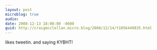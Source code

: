 ```yaml
---
layout: post
microblog: true
audio: 
date: 2008-12-13 18:00:00 -0600
guid: http://craigmcclellan.micro.blog/2008/12/14/t1056449835.html
---
```

likes tweetin. and saying KYBHT!

